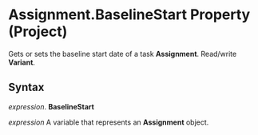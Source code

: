 
# Assignment.BaselineStart Property (Project)

Gets or sets the baseline start date of a task  **Assignment**. Read/write **Variant**.


## Syntax

 _expression_. **BaselineStart**

 _expression_ A variable that represents an **Assignment** object.

